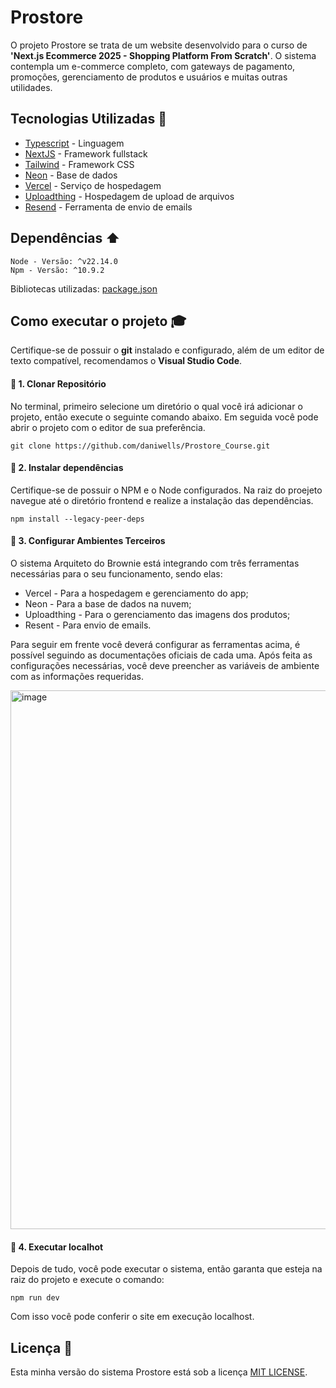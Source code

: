 # Prostore

O projeto Prostore se trata de um website desenvolvido para o curso de <b>'Next.js Ecommerce 2025 - Shopping Platform From Scratch'</b>. O sistema contempla um e-commerce completo, com gateways de pagamento, promoções, gerenciamento de produtos e usuários e muitas outras utilidades.

## Tecnologias Utilizadas :hammer:
* [Typescript](https://www.typescriptlang.org/) - Linguagem
* [NextJS](https://nextjs.org/) - Framework fullstack
* [Tailwind](https://styled-components.com/) - Framework CSS
* [Neon](https://neon.com/) - Base de dados
* [Vercel](https://vercel.com/) - Serviço de hospedagem
* [Uploadthing](https://uploadthing.com/) - Hospedagem de upload de arquivos
* [Resend](https://resend.com/) - Ferramenta de envio de emails 


## Dependências :arrow_up:
    Node - Versão: ^v22.14.0
    Npm - Versão: ^10.9.2

Bibliotecas utilizadas: [package.json](./package.json)

## Como executar o projeto :mortar_board:

Certifique-se de possuir o <b>git</b> instalado e configurado, além de um editor de texto compatível, recomendamos o <b>Visual Studio Code</b>.

#### 🔴 1. Clonar Repositório
No terminal, primeiro selecione um diretório o qual você irá adicionar o projeto, então execute o seguinte comando abaixo. Em seguida você pode abrir o projeto com o editor de sua preferência.

    git clone https://github.com/daniwells/Prostore_Course.git

#### 🔴 2. Instalar dependências
Certifique-se de possuir o NPM e o Node configurados. Na raiz do proejeto navegue até o diretório frontend e realize a instalação das dependências.

    npm install --legacy-peer-deps

#### 🔴 3. Configurar Ambientes Terceiros
O sistema Arquiteto do Brownie está integrando com três ferramentas necessárias para o seu funcionamento, sendo elas:
* Vercel - Para a hospedagem e gerenciamento do app;
* Neon - Para a base de dados na nuvem;
* Uploadthing - Para o gerenciamento das imagens dos produtos;
* Resent - Para envio de emails.

Para seguir em frente você deverá configurar as ferramentas acima, é possível seguindo as documentações oficiais de cada uma. Após feita as configurações necessárias, você deve preencher as variáveis de ambiente com as informações requeridas.

<img width="772" height="862" alt="image" src="https://github.com/user-attachments/assets/a82837d8-7aca-460f-bd64-96af6c10e4b9" />

#### 🔴 4. Executar localhot
Depois de tudo, você pode executar o sistema, então garanta que esteja na raiz do projeto e execute o comando:

    npm run dev

Com isso você pode conferir o site em execução localhost.

## Licença :page_with_curl:

Esta minha versão do sistema Prostore está sob a licença [MIT LICENSE](LICENCE).

